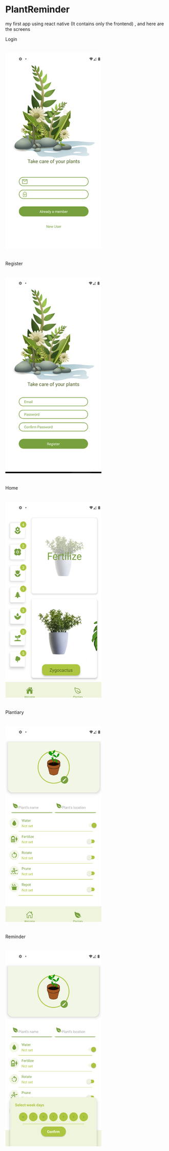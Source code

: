 # PlantReminder
my first app using react native (It contains only the frontend) , and here are the screens

Login
<br><br><br>
<img src="https://github.com/leilahelhajjamy/PlantReminder/blob/main/src/images/PlantNow/login1.png" width="300" height="610"><br><br><br>
Register<br><br><br>
<img src="https://github.com/leilahelhajjamy/PlantReminder/blob/main/src/images/PlantNow/register1.png" width="300" height="610"><br><br><br>
Home<br><br><br>
<img src="https://github.com/leilahelhajjamy/PlantReminder/blob/main/src/images/PlantNow/home1.png" width="300" height="610"><br><br><br>
Plantiary<br><br><br>
<img src="https://github.com/leilahelhajjamy/PlantReminder/blob/main/src/images/PlantNow/plantiary1.png" width="300" height="610"><br><br><br>
Reminder<br><br><br>
<img src="https://github.com/leilahelhajjamy/PlantReminder/blob/main/src/images/PlantNow/reminder1.png" width="300" height="610">

